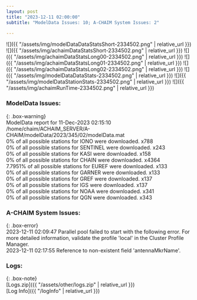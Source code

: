 ```yaml
---
layout: post
title: "2023-12-11 02:00:00"
subtitle: "ModelData Issues: 10; A-CHAIM System Issues: 2"

---
```


![]({{ "/assets/img/modelDataDataStatsShort-2334502.png" | relative_url }})
![]({{ "/assets/img/achaimDataStatsShort-2334502.png" | relative_url }})
![]({{ "/assets/img/achaimDataStatsLong00-2334502.png" | relative_url }})
![]({{ "/assets/img/achaimDataStatsLong01-2334502.png" | relative_url }})
![]({{ "/assets/img/achaimDataStatsLong02-2334502.png" | relative_url }})
![]({{ "/assets/img/modelDataDataStats-2334502.png" | relative_url }})
![]({{ "/assets/img/modelDataStationStats-2334502.png" | relative_url }})
![]({{ "/assets/img/achaimRunTime-2334502.png" | relative_url }})


### ModelData Issues:  
  
{: .box-warning}  
 ModelData report for 11-Dec-2023 02:15:10   
 /home/chaim/ACHAIM_SERVER/A-CHAIM/modelData/2023/345/02/modelData.mat   
 0% of all possible stations for IONO were downloaded. x788   
 0% of all possible stations for SENTINEL were downloaded. x243   
 0% of all possible stations for KASI were downloaded. x158   
 0% of all possible stations for CHAIN were downloaded. x4364   
 7.7951% of all possible stations for EUREF were downloaded. x133   
 0% of all possible stations for GARNER were downloaded. x133   
 0% of all possible stations for GREF were downloaded. x137   
 0% of all possible stations for IGS were downloaded. x137   
 0% of all possible stations for NOAA were downloaded. x341   
 0% of all possible stations for QGN were downloaded. x343   
  
### A-CHAIM System Issues:  
  
{: .box-error}  
2023-12-11 02:09:47 Parallel pool failed to start with the following error. For more detailed information, validate the profile 'local' in the Cluster Profile Manager.  
2023-12-11 02:17:55 Reference to non-existent field 'antennaMkrName'.  

### Logs:  
  
{: .box-note}  
[Logs.zip]({{ "/assets/other/logs.zip" | relative_url }})  
[Log Info]({{ "/logInfo" | relative_url }})  

